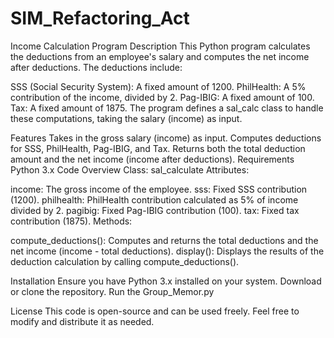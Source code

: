 # SIM_Refactoring_Act

Income Calculation Program
Description
This Python program calculates the deductions from an employee's salary and computes the net income after deductions. The deductions include:

SSS (Social Security System): A fixed amount of 1200.
PhilHealth: A 5% contribution of the income, divided by 2.
Pag-IBIG: A fixed amount of 100.
Tax: A fixed amount of 1875.
The program defines a sal_calc class to handle these computations, taking the salary (income) as input.

Features
Takes in the gross salary (income) as input.
Computes deductions for SSS, PhilHealth, Pag-IBIG, and Tax.
Returns both the total deduction amount and the net income (income after deductions).
Requirements
Python 3.x
Code Overview
Class: sal_calculate
Attributes:

income: The gross income of the employee.
sss: Fixed SSS contribution (1200).
philhealth: PhilHealth contribution calculated as 5% of income divided by 2.
pagibig: Fixed Pag-IBIG contribution (100).
tax: Fixed tax contribution (1875).
Methods:

compute_deductions(): Computes and returns the total deductions and the net income (income - total deductions).
display(): Displays the results of the deduction calculation by calling compute_deductions().

Installation
Ensure you have Python 3.x installed on your system.
Download or clone the repository.
Run the Group_Memor.py

License
This code is open-source and can be used freely. Feel free to modify and distribute it as needed.
